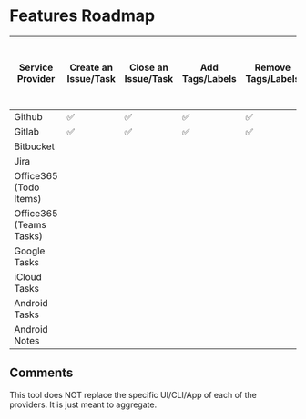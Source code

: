 # Features Roadmap

| Service Provider | Create an Issue/Task | Close an Issue/Task | Add Tags/Labels | Remove Tags/Labels | Create a Note | Support Multiple Repositories/Stores | Support Multiple Logins on Same Service |
|----|---|---|---|---|---|---|---|
| Github | ✅ | ✅ | ✅ |✅ | | ✅ |  
| Gitlab | ✅ | ✅ | ✅ |✅ | | ✅ |
| Bitbucket | 
| Jira | 
| Office365 (Todo Items) | 
| Office365 (Teams Tasks) | 
| Google Tasks | 
| iCloud Tasks | 
| Android Tasks | 
| Android Notes | 

## Comments

This tool does NOT replace the specific UI/CLI/App of each of the providers. It is just meant to aggregate.